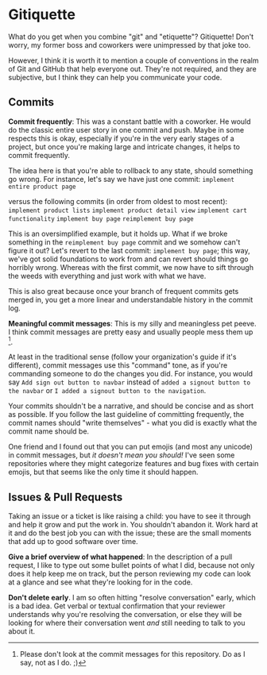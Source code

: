 # Gitiquette

What do you get when you combine "git" and "etiquette"? Gitiquette!
Don't worry, my former boss and coworkers were unimpressed by that joke too.

However, I think it is worth it to mention a couple of conventions in the realm
of Git and GitHub that help everyone out. They're not required, and they are
subjective, but I think they can help you communicate your code.

## Commits

**Commit frequently**: This was a constant battle with a coworker. He would
do the classic entire user story in one commit and push. Maybe in some respects
this is okay, especially if you're in the very early stages of a project, but
once you're making large and intricate changes, it helps to commit frequently.

The idea here is that you're able to rollback to any state, should something
go wrong. For instance, let's say we have just one commit:
`implement entire product page`

versus the following commits (in order from oldest to most recent):
`implement product lists`
`implement product detail view`
`implement cart functionality`
`implement buy page`
`reimplement buy page`

This is an oversimplified example, but it holds up. What if we broke something
in the `reimplement buy page` commit and we somehow can't figure it out? Let's
revert to the last commit: `implement buy page`; this way, we've got solid
foundations to work from and can revert should things go horribly wrong.
Whereas with the first commit, we now have to sift through the weeds with
everything and just work with what we have.

This is also great because once your branch of frequent commits gets
merged in, you get a more linear and understandable history in the commit log.

**Meaningful commit messages**: This is my silly and meaningless pet peeve. I think
commit messages are pretty easy and usually people mess them up [^ref1].

At least in the traditional sense (follow your organization's guide if it's different),
commit messages use this "command" tone, as if you're commanding someone to do the changes
you did. For instance, you would say `Add sign out button to navbar` instead of `added a signout button to the navbar` or `I added a signout button to the navigation`.

Your commits shouldn't be a narrative, and should be concise and as short as possible.
If you follow the last guideline of committing frequently, the commit names should "write
themselves" - what you did is exactly what the commit name should be.

One friend and I found out that you can put emojis (and most any unicode) in commit messages,
but *it doesn't mean you should!* I've seen some repositories where they might categorize features
and bug fixes with certain emojis, but that seems like the only time it should happen.

## Issues & Pull Requests

Taking an issue or a ticket is like raising a child: you have to see it through
and help it grow and put the work in. You shouldn't abandon it. Work hard
at it and do the best job you can with the issue; these are the small
moments that add up to good software over time.

**Give a brief overview of what happened**: In the description of a pull
request, I like to type out some bullet points of what I did, because not
only does it help keep me on track, but the person reviewing my code can
look at a glance and see what they're looking for in the code.

**Don't delete early**. I am so often hitting "resolve conversation" early,
which is a bad idea. Get verbal or textual confirmation that your reviewer
understands why you're resolving the conversation, or else they will be
looking for where their conversation went *and* still needing to talk to you
about it.


[^ref1]: Please don't look at the commit messages for this repository.
Do as I say, not as I do. ;)
